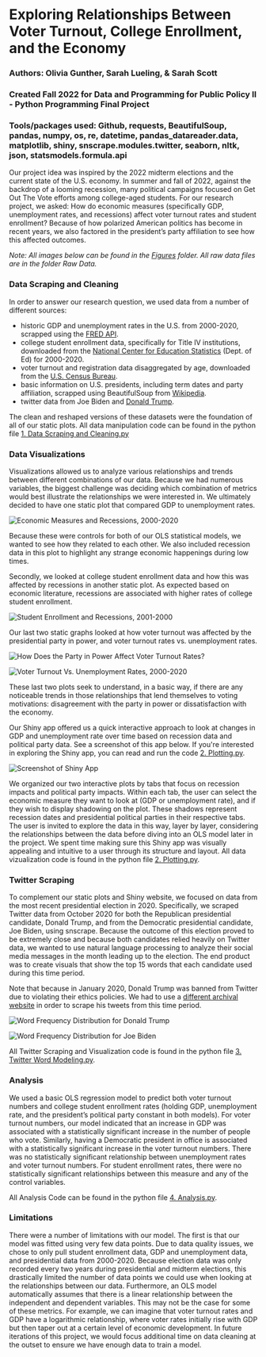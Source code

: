 
# Exploring Relationships Between Voter Turnout, College Enrollment, and the Economy

### Authors: Olivia Gunther, Sarah Lueling, & Sarah Scott
### Created Fall 2022 for Data and Programming for Public Policy II - Python Programming Final Project
### Tools/packages used: Github, requests, BeautifulSoup, pandas, numpy, os, re, datetime, pandas_datareader.data, matplotlib, shiny, snscrape.modules.twitter, seaborn, nltk, json, statsmodels.formula.api


Our project idea was inspired by the 2022 midterm elections and the current state of the U.S. economy. 
In summer and fall of 2022, against the backdrop of a looming recession,
many political campaigns focused on Get Out The Vote efforts among college-aged students. 
For our research project, we asked: How do economic measures (specifically GDP,
unemployment rates, and recessions) affect voter turnout rates and student enrollment?
Because of how polarized American politics has become in recent years, we also
factored in the president’s party affiliation to see how this affected outcomes. 

*Note: All images below can be found in the [Figures](https://github.com/sscott11895/Elections-College-Enrollment-Economy/tree/main/Figures) folder.*
*All raw data files are in the folder *Raw Data*.*

### Data Scraping and Cleaning
In order to answer our research question, we used data from a number of different sources: 
 - historic GDP and unemployment rates in the U.S. from 2000-2020, scrapped using the [FRED API](https://fred.stlouisfed.org/). 
 - college student enrollment data, specifically for Title IV institutions, downloaded from
   the [National Center for Education Statistics](https://nces.ed.gov/ipeds/TrendGenerator/app/answer/2/2) (Dept. of Ed) for 2000-2020.
 - voter turnout and registration data disaggregated by age, downloaded from the [U.S. Census Bureau](https://www.census.gov/data/tables/time-series/demo/voting-and-registration/p20-585.html).
 - basic information on U.S. presidents, including term dates and party affiliation, scrapped using 
   BeautifulSoup from [Wikipedia](https://en.wikipedia.org/wiki/List_of_presidents_of_the_United_States).
 - twitter data from Joe Biden and [Donald Trump](https://www.thetrumparchive.com/).
 
The clean and reshaped versions of these datasets were the foundation of all of our static plots. 
All data manipulation code can be found in the python file [1. Data Scraping and Cleaning.py](https://github.com/sscott11895/Elections-College-Enrollment-Economy/blob/main/1.%20Data%20Scraping%20%26%20Cleaning.py)

### Data Visualizations
Visualizations allowed us to analyze various relationships and trends between 
different combinations of our data. Because we had numerous variables, the biggest
challenge was deciding which combination of metrics would best illustrate the relationships
we were interested in. We ultimately decided to have one static plot that compared GDP to 
unemployment rates. 

![Economic Measures and Recessions, 2000-2020](https://github.com/sscott11895/Elections-College-Enrollment-Economy/blob/main/Figures/Economic%20Measures%20and%20Recessions%2C%202000-2020.png)

Because these were controls for both of our OLS statistical models, we 
wanted to see how they related to each other. We also included recession data in this plot 
to highlight any strange economic happenings during low times. 

Secondly, we looked at college student enrollment data and how this was affected by recessions in another static plot. As 
expected based on economic literature, recessions are associated with higher rates of college 
student enrollment. 

![Student Enrollment and Recessions, 2001-2000](https://github.com/sscott11895/Elections-College-Enrollment-Economy/blob/main/Figures/Student%20Enrollment.png)


Our last two static graphs looked at how voter turnout was affected by the 
presidential party in power, and voter turnout rates vs. unemployment rates.

![How Does the Party in Power Affect Voter Turnout Rates?](https://github.com/sscott11895/Elections-College-Enrollment-Economy/blob/main/Figures/Voter%20Turnout%20and%20Political%20Parties.png)

 
 
![Voter Turnout Vs. Unemployment Rates, 2000-2020](https://github.com/sscott11895/Elections-College-Enrollment-Economy/blob/main/Figures/Voter%20Turnout%20and%20Unemployment%20Rates.png)

These last two plots seek to understand, in a basic way, if there are any noticeable trends in 
those relationships that lend themselves to voting motivations: disagreement with the party in 
power or dissatisfaction with the economy.
	
Our Shiny app offered us a quick interactive approach to look at changes in GDP and unemployment 
rate over time based on recession data and political party data. See a screenshot of this app below. 
If you're interested in exploring the Shiny app, you can read and run the code [2. Plotting.py](https://github.com/sscott11895/Elections-College-Enrollment-Economy/blob/main/2.%20Plotting.py).

![Screenshot of Shiny App](https://github.com/sscott11895/Elections-College-Enrollment-Economy/blob/main/Figures/Shiny%20screenshots/Screen%20Shot%202022-12-01%20at%207.55.27%20PM.png)


We organized our two interactive plots by tabs that focus on recession impacts and political party impacts. 
Within each tab, the user can select the economic measure they want to look at (GDP or unemployment rate), and if 
they wish to display shadowing on the plot. These shadows represent recession dates and 
presidential political parties in their respective tabs. The user is invited to explore the 
data in this way, layer by layer, considering the relationships between the data before diving 
into an OLS model later in the project. We spent time making sure this Shiny app was visually 
appealing and intuitive to a user through its structure and layout.
All data vizualization code is found in the python file [2. Plotting.py](https://github.com/sscott11895/Elections-College-Enrollment-Economy/blob/main/2.%20Plotting.py).


### Twitter Scraping 

To complement our static plots and Shiny website, we focused on data from the most 
recent presidential election in 2020. Specifically, we scraped Twitter data from 
October 2020 for both the Republican presidential candidate, Donald Trump, and from the 
Democratic presidential candidate, Joe Biden, using snscrape. Because the outcome of this election proved 
to be extremely close and because both candidates relied heavily on Twitter data, we wanted 
to use natural language processing to analyze their social media messages in the month leading up 
to the election. The end product was to create visuals that show the top 15 words that each candidate 
used during this time period. 

Note that because in January 2020, Donald Trump was banned from Twitter due to violating their ethics policies. 
We had to use a [different archival website](https://www.thetrumparchive.com/) in order to scrape his tweets from this time period. 

![Word Frequency Distribution for Donald Trump](https://github.com/sscott11895/Elections-College-Enrollment-Economy/blob/main/Figures/Word%20Frequency%20Distribution%20for%20Donald%20Trump.png)


![Word Frequency Distribution for Joe Biden](https://github.com/sscott11895/Elections-College-Enrollment-Economy/blob/main/Figures/Word%20Frequency%20Distribution%20for%20Joe%20Biden.png)


All Twitter Scraping and Visualization code is found in the python file [3. Twitter Word Modeling.py](https://github.com/sscott11895/Elections-College-Enrollment-Economy/blob/main/3.%20Twitter%20Word%20Modeling.py).

### Analysis

We used a basic OLS regression model to predict both voter turnout numbers 
and college student enrollment rates (holding GDP, unemployment rate, and 
the president’s political party constant in both models). For voter turnout numbers, 
our model indicated that an increase in GDP was associated with a statistically significant 
increase in the number of people who vote. Similarly, having a Democratic president in office 
is associated with a statistically significant increase in the voter turnout numbers. 
There was no statistically significant relationship between unemployment rates and voter turnout numbers. 
For student enrollment rates, there were no statistically significant relationships between 
this measure and any of the control variables. 

All Analysis Code can be found in the python file [4. Analysis.py](https://github.com/sscott11895/Elections-College-Enrollment-Economy/blob/main/4.%20Analysis.py).


### Limitations
There were a number of limitations with our model. The first is that our model was 
fitted using very few data points. Due to data quality issues, we chose to only pull 
student enrollment data, GDP and unemployment data, and presidential data from 2000-2020. 
Because election data was only recorded every two years during presidential and midterm elections, 
this drastically limited the number of data points we could use when looking at the relationships 
between our data. Furthermore, an OLS model automatically assumes that there is a linear relationship 
between the independent and dependent variables. This may not be the case for some of these metrics. 
For example, we can imagine that voter turnout rates and GDP have a logarithmic relationship, where 
voter rates initially rise with GDP but then taper out at a certain level of economic development. 
In future iterations of this project, we would focus additional time on data cleaning at the outset
to ensure we have enough data to train a model. 

